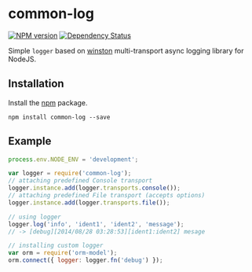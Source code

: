 # common-log

[![NPM version](https://badge.fury.io/js/common-log.svg)](http://badge.fury.io/js/common-log)&nbsp;[![Dependency Status](https://gemnasium.com/xpepermint/common-log.svg)](https://gemnasium.com/xpepermint/common-log)

Simple `logger` based on [winston](https://github.com/flatiron/winston) multi-transport async logging library for NodeJS.

## Installation

Install the [npm](https://www.npmjs.org/package/common-log) package.

```
npm install common-log --save
```

## Example

```js
process.env.NODE_ENV = 'development';

var logger = require('common-log');
// attaching predefined Console transport
logger.instance.add(logger.transports.console());
// attaching predefined File transport (accepts options)
logger.instance.add(logger.transports.file());

// using logger
logger.log('info', 'ident1', 'ident2', 'message');
// -> [debug][2014/08/28 03:28:53][ident1:ident2] mesage

// installing custom logger
var orm = require('orm-model');
orm.connect({ logger: logger.fn('debug') });
```
